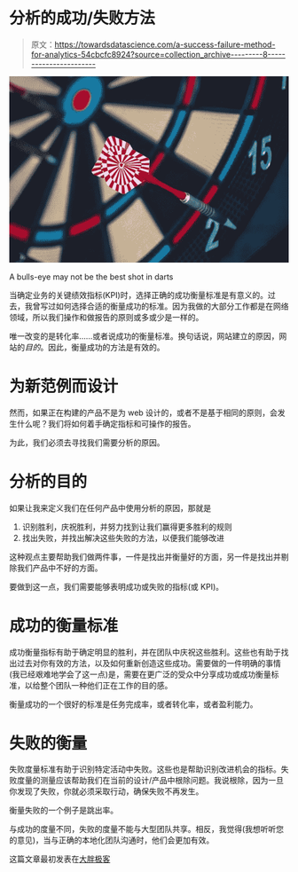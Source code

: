 # 分析的成功/失败方法

> 原文：<https://towardsdatascience.com/a-success-failure-method-for-analytics-54cbcfc8924?source=collection_archive---------8----------------------->

![](img/8a4155868134bf71d59cac68dfdd890c.png)

A bulls-eye may not be the best shot in darts

当确定业务的关键绩效指标(KPI)时，选择正确的成功衡量标准是有意义的。过去，我曾写过如何选择合适的衡量成功的标准。因为我做的大部分工作都是在网络领域，所以我们操作和做报告的原则或多或少是一样的。

唯一改变的是转化率……或者说成功的衡量标准。换句话说，网站建立的原因，网站的*目的*。因此，衡量成功的方法是有效的。

# 为新范例而设计

然而，如果正在构建的产品不是为 web 设计的，或者不是基于相同的原则，会发生什么呢？我们将如何着手确定指标和可操作的报告。

为此，我们必须去寻找我们需要分析的原因。

# 分析的目的

如果让我来定义我们在任何产品中使用分析的原因，那就是

1.  识别胜利，庆祝胜利，并努力找到让我们赢得更多胜利的规则
2.  找出失败，并找出解决这些失败的方法，以便我们能够改进

这种观点主要帮助我们做两件事，一件是找出并衡量好的方面，另一件是找出并剔除我们产品中不好的方面。

要做到这一点，我们需要能够表明成功或失败的指标(或 KPI)。

# 成功的衡量标准

成功衡量指标有助于确定明显的胜利，并在团队中庆祝这些胜利。这些也有助于找出过去对你有效的方法，以及如何重新创造这些成功。需要做的一件明确的事情(我已经艰难地学会了这一点)是，需要在更广泛的受众中分享成功或成功衡量标准，以给整个团队一种他们正在工作的目的感。

衡量成功的一个很好的标准是任务完成率，或者转化率，或者盈利能力。

# 失败的衡量

失败度量标准有助于识别特定活动中失败。这些也是帮助识别改进机会的指标。失败度量的测量应该帮助我们在当前的设计/产品中根除问题。我说根除，因为一旦你发现了失败，你就必须采取行动，确保失败不再发生。

衡量失败的一个例子是跳出率。

与成功的度量不同，失败的度量不能与大型团队共享。相反，我觉得(我想听听您的意见)，当与正确的本地化团队沟通时，他们会更加有效。

这篇文章最初发表在[大胖极客](https://kidakaka.com/blog/2017/06/24/successfailure-method-analytics/)